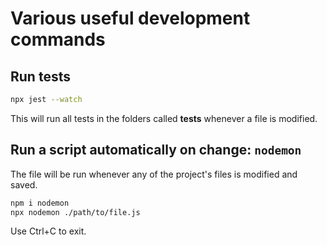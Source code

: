 # Various useful development commands

## Run tests

```bash
npx jest --watch
```
This will run all tests in the folders called __tests__ whenever a file is modified.

## Run a script automatically on change: `nodemon`

The file will be run whenever any of the project's files is modified and saved.

```bash
npm i nodemon
npx nodemon ./path/to/file.js
```

Use Ctrl+C to exit.